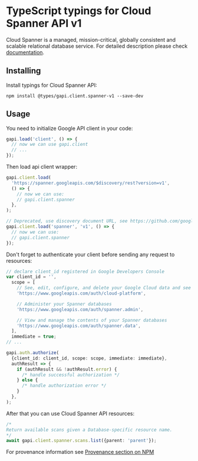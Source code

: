 # TypeScript typings for Cloud Spanner API v1

Cloud Spanner is a managed, mission-critical, globally consistent and scalable relational database service.
For detailed description please check [documentation](https://cloud.google.com/spanner/).

## Installing

Install typings for Cloud Spanner API:

```
npm install @types/gapi.client.spanner-v1 --save-dev
```

## Usage

You need to initialize Google API client in your code:

```typescript
gapi.load('client', () => {
  // now we can use gapi.client
  // ...
});
```

Then load api client wrapper:

```typescript
gapi.client.load(
  'https://spanner.googleapis.com/$discovery/rest?version=v1',
  () => {
    // now we can use:
    // gapi.client.spanner
  },
);
```

```typescript
// Deprecated, use discovery document URL, see https://github.com/google/google-api-javascript-client/blob/master/docs/reference.md#----gapiclientloadname----version----callback--
gapi.client.load('spanner', 'v1', () => {
  // now we can use:
  // gapi.client.spanner
});
```

Don't forget to authenticate your client before sending any request to resources:

```typescript
// declare client_id registered in Google Developers Console
var client_id = '',
  scope = [
    // See, edit, configure, and delete your Google Cloud data and see the email address for your Google Account.
    'https://www.googleapis.com/auth/cloud-platform',

    // Administer your Spanner databases
    'https://www.googleapis.com/auth/spanner.admin',

    // View and manage the contents of your Spanner databases
    'https://www.googleapis.com/auth/spanner.data',
  ],
  immediate = true;
// ...

gapi.auth.authorize(
  {client_id: client_id, scope: scope, immediate: immediate},
  authResult => {
    if (authResult && !authResult.error) {
      /* handle successful authorization */
    } else {
      /* handle authorization error */
    }
  },
);
```

After that you can use Cloud Spanner API resources: <!-- TODO: make this work for multiple namespaces -->

```typescript
/*
Return available scans given a Database-specific resource name.
*/
await gapi.client.spanner.scans.list({parent: 'parent'});
```

For provenance information see [Provenance section on NPM](https://www.npmjs.com/package/@maxim_mazurok/gapi.client.spanner-v1#Provenance:~:text=none-,Provenance,-Built%20and%20signed)
